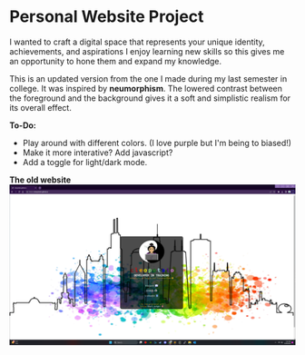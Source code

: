# Personal Website Project

I wanted to craft a digital space that represents your unique identity, achievements, and aspirations
I enjoy learning new skills so this gives me an opportunity to hone them and expand my knowledge.

This is an updated version from the one I made during my last semester in college. It was inspired
by **neumorphism**. The lowered contrast between the foreground and the background gives it a
soft and simplistic realism for its overall effect.

**To-Do:**
- Play around with different colors. (I love purple but I'm being to biased!)
- Make it more interative? Add javascript?
- Add a toggle for light/dark mode.

**The old website**
![Image of my own web design](https://github.com/cleopotato/cleopotato.github.io/blob/main/src/web-v1.png)
